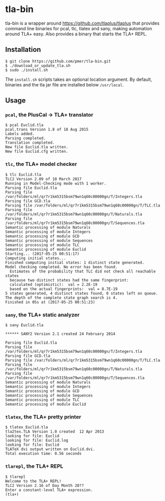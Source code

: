 # tla-bin

tla-bin is a wrapper around https://github.com/tlaplus/tlaplus that provides
command line binaries for pcal, tlc, tlatex and sany, making automation around TLA+
easy.  Also provides a binary that starts the TLA+ REPL.

## Installation

```
$ git clone https://github.com/pmer/tla-bin.git
$ ./download_or_update_tla.sh
$ sudo ./install.sh
```

The `install.sh` scripts takes an optional location argument.  By default,
binaries and the tla jar file are installed below `/usr/local`.

## Usage

### `pcal`, the PlusCal → TLA+ translator

```
$ pcal Euclid.tla
pcal.trans Version 1.8 of 18 Aug 2015
Labels added.
Parsing completed.
Translation completed.
New file Euclid.tla written.
New file Euclid.cfg written.
```

### `tlc`, the TLA+ model checker

```
$ tlc Euclid.tla
TLC2 Version 2.09 of 10 March 2017
Running in Model-Checking mode with 1 worker.
Parsing file Euclid.tla
Parsing file /var/folders/ml/qr7r1km5315bsm79wn1q60c00000gn/T/Integers.tla
Parsing file GCD.tla
Parsing file /var/folders/ml/qr7r1km5315bsm79wn1q60c00000gn/T/TLC.tla
Parsing file /var/folders/ml/qr7r1km5315bsm79wn1q60c00000gn/T/Naturals.tla
Parsing file /var/folders/ml/qr7r1km5315bsm79wn1q60c00000gn/T/Sequences.tla
Semantic processing of module Naturals
Semantic processing of module Integers
Semantic processing of module GCD
Semantic processing of module Sequences
Semantic processing of module TLC
Semantic processing of module Euclid
Starting... (2017-05-25 00:51:17)
Computing initial states...
Finished computing initial states: 1 distinct state generated.
Model checking completed. No error has been found.
  Estimates of the probability that TLC did not check all reachable states
  because two distinct states had the same fingerprint:
  calculated (optimistic):  val = 2.2E-19
  based on the actual fingerprints:  val = 8.7E-19
5 states generated, 4 distinct states found, 0 states left on queue.
The depth of the complete state graph search is 4.
Finished in 05s at (2017-05-25 00:51:23)
```

### `sany`, the TLA+ static analyzer

```
$ sany Euclid.tla

****** SANY2 Version 2.1 created 24 February 2014

Parsing file Euclid.tla
Parsing file /var/folders/ml/qr7r1km5315bsm79wn1q60c00000gn/T/Integers.tla
Parsing file GCD.tla
Parsing file /var/folders/ml/qr7r1km5315bsm79wn1q60c00000gn/T/TLC.tla
Parsing file /var/folders/ml/qr7r1km5315bsm79wn1q60c00000gn/T/Naturals.tla
Parsing file /var/folders/ml/qr7r1km5315bsm79wn1q60c00000gn/T/Sequences.tla
Semantic processing of module Naturals
Semantic processing of module Integers
Semantic processing of module GCD
Semantic processing of module Sequences
Semantic processing of module TLC
Semantic processing of module Euclid
```

### `tlatex`, the TLA+ pretty printer

```
$ tlatex Euclid.tla
tla2tex.TLA Version 1.0 created  12 Apr 2013
looking for file: Euclid
looking for file: Euclid.log
looking for file: Euclid
TLATeX dvi output written on Euclid.dvi.
Total execution time: 0.56 seconds
```

### `tlarepl`, the TLA+ REPL

```
$ tlarepl
Welcome to the TLA+ REPL!
TLC2 Version 2.16 of Day Month 20??
Enter a constant-level TLA+ expression.
(tla+)
```
